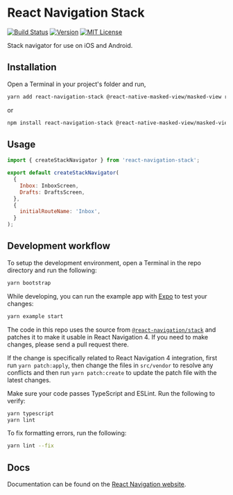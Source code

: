 # React Navigation Stack

[![Build Status][build-badge]][build]
[![Version][version-badge]][package]
[![MIT License][license-badge]][license]

Stack navigator for use on iOS and Android.

## Installation

Open a Terminal in your project's folder and run,

```sh
yarn add react-navigation-stack @react-native-masked-view/masked-view react-native-safe-area-context
```

or

```sh
npm install react-navigation-stack @react-native-masked-view/masked-view react-native-safe-area-context
```

## Usage

```js
import { createStackNavigator } from 'react-navigation-stack';

export default createStackNavigator(
  {
    Inbox: InboxScreen,
    Drafts: DraftsScreen,
  },
  {
    initialRouteName: 'Inbox',
  }
);
```

## Development workflow

To setup the development environment, open a Terminal in the repo directory and run the following:

```sh
yarn bootstrap
```

While developing, you can run the example app with [Expo](https://expo.io/) to test your changes:

```sh
yarn example start
```

The code in this repo uses the source from [`@react-navigation/stack`](https://github.com/react-navigation/navigation-ex/tree/master/packages/stack) and patches it to make it usable in React Navigation 4. If you need to make changes, please send a pull request there.

If the change is specifically related to React Navigation 4 integration, first run `yarn patch:apply`, then change the files in `src/vendor` to resolve any conflicts and then run `yarn patch:create` to update the patch file with the latest changes.

Make sure your code passes TypeScript and ESLint. Run the following to verify:

```sh
yarn typescript
yarn lint
```

To fix formatting errors, run the following:

```sh
yarn lint --fix
```

## Docs

Documentation can be found on the [React Navigation website](https://reactnavigation.org/docs/en/stack-navigator.html).

<!-- badges -->

[build-badge]: https://img.shields.io/circleci/project/github/react-navigation/stack/master.svg?style=flat-square
[build]: https://circleci.com/gh/react-navigation/stack
[version-badge]: https://img.shields.io/npm/v/react-navigation-stack.svg?style=flat-square
[package]: https://www.npmjs.com/package/react-navigation-stack
[license-badge]: https://img.shields.io/npm/l/react-navigation-stack.svg?style=flat-square
[license]: https://opensource.org/licenses/MIT
